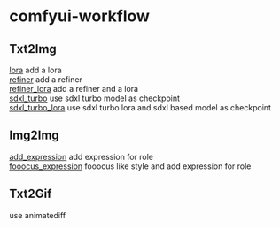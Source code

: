 # comfyui-workflow
## Txt2Img
[lora](txt2img/lora.json)  add a lora<br>
[refiner](txt2img/refiner.json)  add a refiner<br>
[refiner_lora](txt2img/refinder_lora.json)  add a refiner and a lora<br>
[sdxl_turbo](txt2img/sdxl_turbo.json)  use sdxl turbo model as checkpoint<br>
[sdxl_turbo_lora](txt2img/sdxl_turbo_lora.json)  use sdxl turbo lora and sdxl based model as checkpoint<br>
## Img2Img
[add_expression](img2img/add_expression.json)  add expression for role<br>
[fooocus_expression](img2img/fooocus_expression.json)  fooocus like style and add expression for role<br>
## Txt2Gif
use animatediff 
